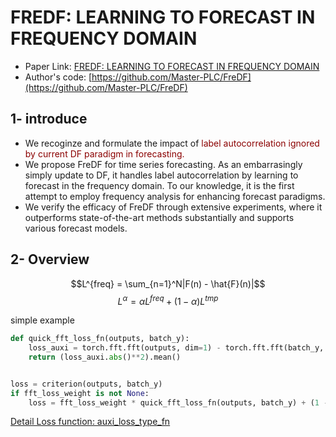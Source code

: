 # FREDF: LEARNING TO FORECAST IN FREQUENCY DOMAIN

- Paper Link: [FREDF: LEARNING TO FORECAST IN FREQUENCY DOMAIN](https://arxiv.org/pdf/2402.02399)
- Author's code: [https://github.com/Master-PLC/FreDF](https://github.com/Master-PLC/FreDF)

## 1- introduce

- We recoginze and formulate the impact of <font color=darkred> label autocorrelation ignored by current DF paradigm in forecasting. </font>
- We propose FreDF for time series forecasting. As an embarrasingly simply update to DF, it handles label autocorrelation by learning to forecast in the frequency domain. To our knowledge, it is the first attempt to employ frequency analysis for enhancing forecast paradigms.
- We verify the efficacy of FreDF through extensive experiments, where it outperforms state-of-the-art methods substantially and supports various forecast models.

## 2- Overview

$$L^{freq} = \sum_{n=1}^N|F(n) - \hat{F}(n)|$$
$$L^{\alpha} = \alpha L^{freq} + (1-\alpha)L^{tmp}$$

simple example
```python
def quick_fft_loss_fn(outputs, batch_y):
    loss_auxi = torch.fft.fft(outputs, dim=1) - torch.fft.fft(batch_y, dim=1)
    return (loss_auxi.abs()**2).mean()


loss = criterion(outputs, batch_y)
if fft_loss_weight is not None:
    loss = fft_loss_weight * quick_fft_loss_fn(outputs, batch_y) + (1 - fft_loss_weight) * loss
```

[Detail Loss function: auxi_loss_type_fn](./freDF_loss.py)
